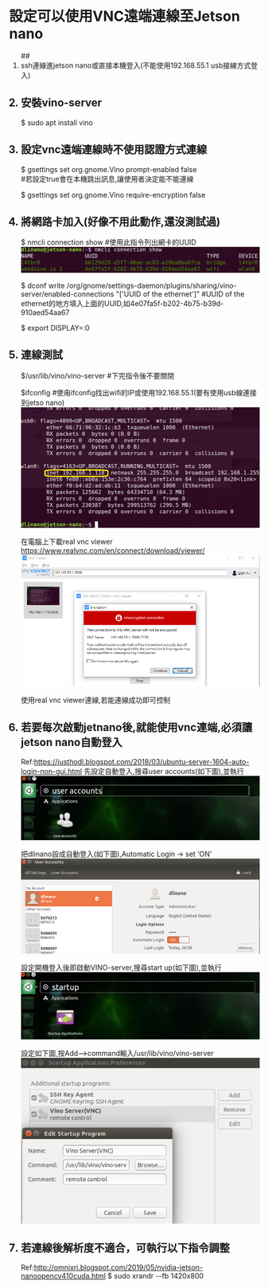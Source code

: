 # 設定可以使用VNC遠端連線至Jetson nano
<ol>
## <li> ssh連線進jetson nano或直接本機登入(不能使用192.168.55.1 usb接線方式登入)

## <li>安裝vino-server
$ sudo apt install vino

## <li>設定vnc遠端連線時不使用認證方式連線
$ gsettings set org.gnome.Vino prompt-enabled false  
#若設定true會在本機跳出訊息,讓使用者決定能不能連線

$ gsettings set org.gnome.Vino require-encryption false

## <li>將網路卡加入(好像不用此動作,還沒測試過)
$ nmcli connection show #使用此指令列出網卡的UUID
![nmcli connection show #使用此指令列出網卡的UUID](https://github.com/yotrew/notes/blob/main/pics/01.png)

$ dconf write /org/gnome/settings-daemon/plugins/sharing/vino-server/enabled-connections "['UUID of the ethernet']"   #UUID of the ethernet的地方填入上面的UUID,如4e07fa5f-b202-4b75-b39d-910aed54aa67

$ export DISPLAY=:0

## <li>連線測試
$/usr/lib/vino/vino-server 
#下完指令後不要關閉

$ifconfig 
#使甪ifconfig找出wifi的IP或使用192.168.55.1(要有使用usb線連接到jetso nano)
![02](https://github.com/yotrew/notes/blob/main/pics/02.png)

在電腦上下載real vnc viewer
https://www.realvnc.com/en/connect/download/viewer/
![03](https://github.com/yotrew/notes/blob/main/pics/03.png)

使用real vnc viewer連線,若能連線成功即可控制

## <li>若要每次啟動jetnano後,就能使用vnc連端,必須讓jetson nano自動登入
Ref:https://justhodl.blogspot.com/2018/03/ubuntu-server-1604-auto-login-non-gui.html
先設定自動登入,搜尋user accounts(如下圖),並執行
![04](https://github.com/yotrew/notes/blob/main/pics/04.png)

把dlinano設成自動登入(如下圖),Automatic Login → set ‘ON’
![05](https://github.com/yotrew/notes/blob/main/pics/05.png)


設定開機登入後即啟動VINO-server,搜尋start up(如下圖),並執行
![06](https://github.com/yotrew/notes/blob/main/pics/06.png)


設定如下圖,按Add-->command輸入/usr/lib/vino/vino-server
![07](https://github.com/yotrew/notes/blob/main/pics/07.png)

## <li>若連線後解析度不適合，可執行以下指令調整
Ref:http://omnixri.blogspot.com/2019/05/nvidia-jetson-nanoopencv410cuda.html
$ sudo xrandr --fb 1420x800
</ol>
